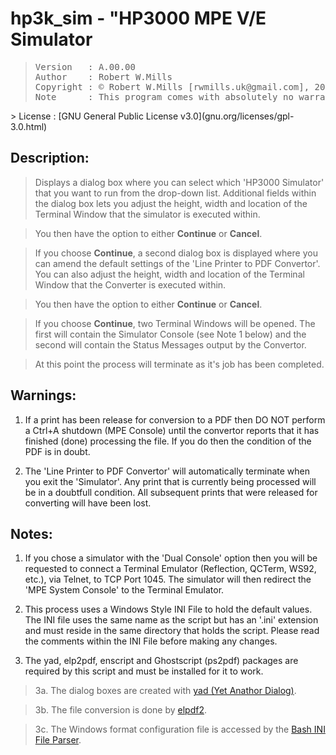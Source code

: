 # hp3k_sim - "HP3000 MPE V/E Simulator

<blockquote><pre>
Version   : A.00.00
Author    : Robert W.Mills
Copyright : © Robert W.Mills [rwmills.uk@gmail.com], 2025-2025.
Note      : This program comes with absolutely no warranty.
</pre></blockquote>
> License : [GNU General Public License v3.0](gnu.org/licenses/gpl-3.0.html)

## Description:

> Displays a dialog box where you can select which 'HP3000 Simulator' that you
> want to run from the drop-down list. Additional fields within the dialog box
> lets you adjust the height, width and location of the Terminal Window that
> the simulator is executed within.

> You then have the option to either **Continue** or **Cancel**.

> If you choose **Continue**, a second dialog box is displayed where you can amend
> the default settings of the 'Line Printer to PDF Convertor'. You can also
> adjust the height, width and location of the Terminal Window that the
> Converter is executed within.

>You then have the option to either **Continue** or **Cancel**.

>If you choose **Continue**, two Terminal Windows will be opened. The first will
> contain the Simulator Console (see Note 1 below) and the second will contain the
> Status Messages output by the Convertor.

> At this point the process will terminate as it's job has been completed.

## Warnings:

 1. If a print has been release for conversion to a PDF then DO NOT perform a Ctrl+A shutdown (MPE Console) until the convertor reports that it has finished (done) processing the file. If you do then the condition of the PDF is in doubt.

 2. The 'Line Printer to PDF Convertor' will automatically terminate when you exit the 'Simulator'. Any print that is currently being processed will be in a doubtfull condition. All subsequent prints that were released for converting will have been lost.

## Notes:

1. If you chose a simulator with the 'Dual Console' option then you will be
requested to connect a Terminal Emulator (Reflection, QCTerm, WS92, etc.), via
Telnet, to TCP Port 1045. The simulator will then redirect the 'MPE System
Console' to the Terminal Emulator.

2. This process uses a Windows Style INI File to hold the default values. The
INI file uses the same name as the script but has an '.ini' extension and must
reside in the same directory that holds the script. Please read the comments
within the INI File before making any changes.

3. The yad, elp2pdf, enscript and Ghostscript (ps2pdf) packages are required by
this script and must be installed for it to work.

> 3a. The dialog boxes are created with [yad (Yet Anathor Dialog)](github.com/v1cont/yad).

> 3b. The file conversion is done by [elpdf2](github.com/pascalgp/elp2pdf).

> 3c. The Windows format configuration file is accessed by the [Bash INI File Parser](github.com/tadgy/bash-ini-parser).